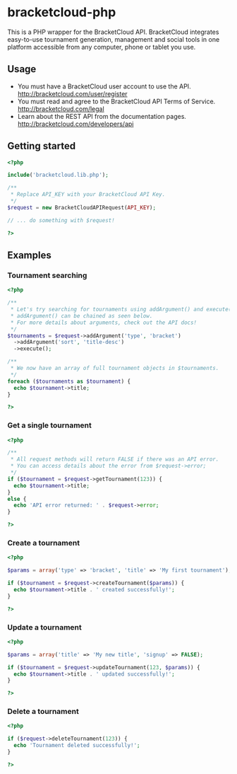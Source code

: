 bracketcloud-php
================

This is a PHP wrapper for the BracketCloud API. BracketCloud integrates easy-to-use tournament generation, management and social tools in one platform accessible from any computer, phone or tablet you use.

## Usage

* You must have a BracketCloud user account to use the API. http://bracketcloud.com/user/register
* You must read and agree to the BracketCloud API Terms of Service. http://bracketcloud.com/legal
* Learn about the REST API from the documentation pages. http://bracketcloud.com/developers/api

## Getting started

```php
<?php

include('bracketcloud.lib.php');

/**
 * Replace API_KEY with your BracketCloud API Key.
 */
$request = new BracketCloudAPIRequest(API_KEY);

// ... do something with $request!

?>
```

## Examples

### Tournament searching
```php
<?php

/**
 * Let's try searching for tournaments using addArgument() and execute().
 * addArgument() can be chained as seen below.
 * For more details about arguments, check out the API docs!
 */
$tournaments = $request->addArgument('type', 'bracket')
  ->addArgument('sort', 'title-desc')
  ->execute();

/**
 * We now have an array of full tournament objects in $tournaments.
 */
foreach ($tournaments as $tournament) {
  echo $tournament->title;
}

?>
```

### Get a single tournament
```php
<?php

/**
 * All request methods will return FALSE if there was an API error.
 * You can access details about the error from $request->error;
 */
if ($tournament = $request->getTournament(123)) {
  echo $tournament->title;
}
else {
  echo 'API error returned: ' . $request->error;
}

?>
```

### Create a tournament
```php
<?php

$params = array('type' => 'bracket', 'title' => 'My first tournament');

if ($tournament = $request->createTournament($params)) {
  echo $tournament->title . ' created successfully!';
}

?>
```

### Update a tournament
```php
<?php

$params = array('title' => 'My new title', 'signup' => FALSE);

if ($tournament = $request->updateTournament(123, $params)) {
  echo $tournament->title . ' updated successfully!';
}

?>
```

### Delete a tournament
```php
<?php

if ($request->deleteTournament(123)) {
  echo 'Tournament deleted successfully!';
}

?>
```

